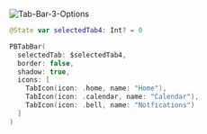 ![Tab-Bar-3-Options](https://github.com/powerhome/playbook-swift/assets/112719604/032d0de5-a1c3-4c23-a622-d299d441d7d7)

```swift
@State var selectedTab4: Int? = 0

PBTabBar(
  selectedTab: $selectedTab4,
  border: false,
  shadow: true,
  icons: [
    TabIcon(icon: .home, name: "Home"),
    TabIcon(icon: .calendar, name: "Calendar"),
    TabIcon(icon: .bell, name: "Notfications")
  ]
)
```
